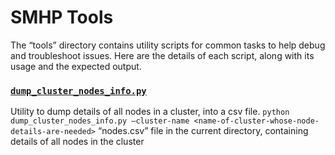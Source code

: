 # SMHP Tools <!-- omit from toc -->

The “tools” directory contains utility scripts for common tasks to help debug and troubleshoot issues.
Here are the details of each script, along with its usage and the expected output.

### [`dump_cluster_nodes_info.py`](./dump_cluster_nodes_info.py) 

Utility to dump details of all nodes in a cluster, into a csv file. 
`python dump_cluster_nodes_info.py –cluster-name <name-of-cluster-whose-node-details-are-needed>` 
“nodes.csv” file in the current directory, containing details of all nodes in the cluster 
